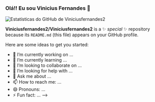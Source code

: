 ### Olá!! Eu sou Vinicius Fernandes 👋

![Estatísticas do GitHub de Viniciusfernandes2](https://github-readme-stats.vercel.app/api?username=Viniciusfernandes2&show_icons=true&theme=gradient&bg_color=30,4B0082,000080,483D8B&title_color=FFD700&text_color=FFFFFF&icon_color=00FFFF&hide_border=true&rank_icon=github)




**Viniciusfernandes2/Viniciusfernandes2** is a ✨ _special_ ✨ repository because its `README.md` (this file) appears on your GitHub profile.

Here are some ideas to get you started:

- 🔭 I’m currently working on ...
- 🌱 I’m currently learning ...
- 👯 I’m looking to collaborate on ...
- 🤔 I’m looking for help with ...
- 💬 Ask me about ...
- 📫 How to reach me: ...
- 😄 Pronouns: ...
- ⚡ Fun fact: ...
-->
